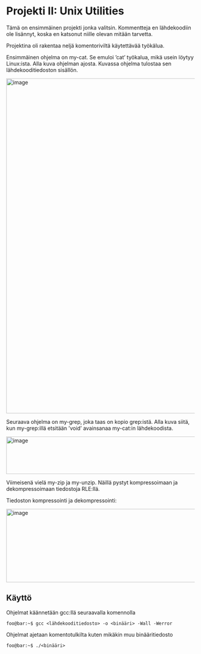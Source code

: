 # Projekti II: Unix Utilities

Tämä on ensimmäinen projekti jonka valitsin. Kommentteja en lähdekoodiin ole lisännyt, koska en katsonut niille olevan mitään tarvetta.

Projektina oli rakentaa neljä komentoriviltä käytettävää työkälua.

Ensimmäinen ohjelma on my-cat. Se emuloi ’cat’ työkalua, mikä usein löytyy Linux:ista. Alla kuva ohjelman ajosta. Kuvassa ohjelma tulostaa sen lähdekooditiedoston sisällön.

<img width="797" height="894" alt="image" src="https://github.com/user-attachments/assets/d1461e22-88b3-4b60-bb8d-27b4073de692" />


Seuraava ohjelma on my-grep, joka taas on kopio grep:istä. Alla kuva siitä, kun my-grep:illä etsitään ’void’ avainsanaa my-cat:in lähdekoodista.

<img width="616" height="100" alt="image" src="https://github.com/user-attachments/assets/9e97e008-a4fd-43a0-9454-166a980c9e50" />


Viimeisenä vielä my-zip ja my-unzip. Näillä pystyt kompressoimaan ja dekompressoimaan tiedostoja RLE:llä.

Tiedoston kompressointi ja dekompressointi:

<img width="670" height="196" alt="image" src="https://github.com/user-attachments/assets/3a23a976-032a-4bd5-b7e5-45c81c32fd2c" />


## Käyttö

Ohjelmat käännetään gcc:llä seuraavalla komennolla

```console
foo@bar:~$ gcc <lähdekooditiedosto> -o <binääri> -Wall -Werror
```
Ohjelmat ajetaan komentotulkilta kuten mikäkin muu binääritiedosto

```console
foo@bar:~$ ./<binääri>
```

